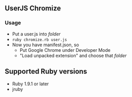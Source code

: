 ## UserJS Chromize

### Usage
- Put a user.js into *folder*
- `ruby chromize.rb user.js`
- Now you have manifest.json, so
  - Put Google Chrome under Developer Mode
  - "Load unpacked extension" and choose that *folder*

## Supported Ruby versions
* Ruby 1.9.1 or later
* jruby
